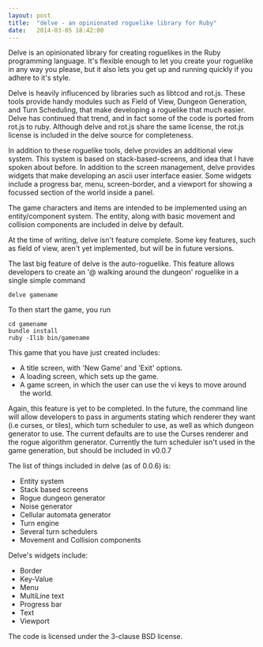 ```yaml
---
layout: post
title:  "delve - an opinionated roguelike library for Ruby"
date:   2014-03-05 18:42:00
---
```


Delve is an opinionated library for creating roguelikes in the Ruby programming language. It's flexible enough to let you create your roguelike in any way you please, but it also lets you get up and running quickly if you adhere to it's style.

Delve is heavily influcenced by libraries such as libtcod and rot.js. These tools provide handy modules such as Field of View, Dungeon Generation, and Turn Scheduling, that make developing a roguelike that much easier. Delve has continued that trend, and in fact some of the code is ported from rot.js to ruby. Although delve and rot.js share the same license, the rot.js license is included in the delve source for completeness.

In addition to these roguelike tools, delve provides an additional view system. This system is based on stack-based-screens, and idea that I have spoken about before. In addition to the screen management, delve provides widgets that make developing an ascii user interface easier. Some widgets include a progress bar, menu, screen-border, and a viewport for showing a focussed section of the world inside a panel.

The game characters and items are intended to be implemented using an entity/component system. The entity, along with basic movement and collision components are included in delve by default.

At the time of writing, delve isn't feature complete. Some key features, such as field of view, aren't yet implemented, but will be in future versions.

The last big feature of delve is the auto-roguelike. This feature allows developers to create an '@ walking around the dungeon' roguelike in a single simple command

    delve gamename

To then start the game, you run

    cd gamename
    bundle install
    ruby -Ilib bin/gamename

This game that you have just created includes:

* A title screen, with 'New Game' and 'Exit' options.
* A loading screen, which sets up the game.
* A game screen, in which the user can use the vi keys to move around the world.

Again, this feature is yet to be completed. In the future, the command line will allow developers to pass in arguments stating which renderer they want (i.e curses, or tiles), which turn scheduler to use, as well as which dungeon generator to use. The current defaults are to use the Curses renderer and the rogue algorithm generator. Currently the turn scheduler isn't used in the game generation, but should be included in v0.0.7

The list of things included in delve (as of 0.0.6) is:

* Entity system
* Stack based screens
* Rogue dungeon generator
* Noise generator
* Cellular automata generator
* Turn engine
* Several turn schedulers
* Movement and Collision components

Delve's widgets include:

* Border
* Key-Value
* Menu
* MultiLine text
* Progress bar
* Text
* Viewport

The code is licensed under the 3-clause BSD license.
